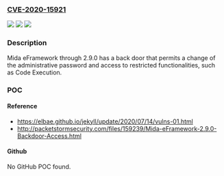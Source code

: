### [CVE-2020-15921](https://cve.mitre.org/cgi-bin/cvename.cgi?name=CVE-2020-15921)
![](https://img.shields.io/static/v1?label=Product&message=n%2Fa&color=blue)
![](https://img.shields.io/static/v1?label=Version&message=n%2Fa&color=blue)
![](https://img.shields.io/static/v1?label=Vulnerability&message=n%2Fa&color=brighgreen)

### Description

Mida eFramework through 2.9.0 has a back door that permits a change of the administrative password and access to restricted functionalities, such as Code Execution.

### POC

#### Reference
- https://elbae.github.io/jekyll/update/2020/07/14/vulns-01.html
- http://packetstormsecurity.com/files/159239/Mida-eFramework-2.9.0-Backdoor-Access.html

#### Github
No GitHub POC found.


